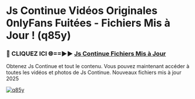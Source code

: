 # Js Continue Vidéos Originales 0nlyFans Fuitées - Fichiers Mis à Jour ! (q85y)

<h3>🔴 CLIQUEZ ICI 🌐==►► <a href="https://tinyurl.com/2pmr4ezf" rel="nofollow">Js Continue Fichiers Mis à Jour</a></h3>

Obtenez Js Continue et tout le contenu. Vous pouvez maintenant accéder à toutes les vidéos et photos de Js Continue. Nouveaux fichiers mis à jour 2025

[![q85y](https://i.imgur.com/6SNvagu.gif)](https://tinyurl.com/2pmr4ezf)
